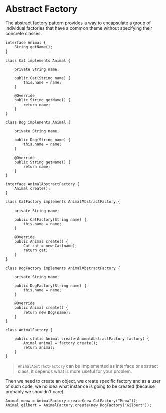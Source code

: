 # Abstract Factory

The abstract factory pattern provides a way to encapsulate a group of individual factories that have a common theme without specifying their concrete classes.

```
interface Animal {
    String getName();
}

class Cat implements Animal {

    private String name;

    public Cat(String name) {
        this.name = name;
    }

    @Override
    public String getName() {
        return name;
    }
}

class Dog implements Animal {

    private String name;

    public Dog(String name) {
        this.name = name;
    }

    @Override
    public String getName() {
        return name;
    }
}

interface AnimalAbstractFactory {
    Animal create();
}

class CatFactory implements AnimalAbstractFactory {

    private String name;

    public CatFactory(String name) {
        this.name = name;
    }

    @Override
    public Animal create() {
        Cat cat = new Cat(name);
        return cat;
    }
}

class DogFactory implements AnimalAbstractFactory {

    private String name;

    public DogFactory(String name) {
        this.name = name;
    }

    @Override
    public Animal create() {
        return new Dog(name);
    }
}

class AnimalFactory {

    public static Animal create(AnimalAbstractFactory factory) {
        Animal animal = factory.create();
        return animal;
    }
}
```

> `AnimalAbstractFactory` can be implemented as interface or abstract class, it depends what is more useful for your problem.

Then we need to create an object, we create specific factory and as a user of such code, we no idea what instance is going to be created \(because probably we shouldn't care\).

```
Animal meow = AnimalFactory.create(new CatFactory("Meow"));
Animal gilbert = AnimalFactory.create(new DogFactory("Gilbert"));
```



